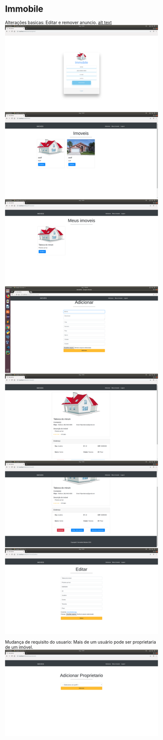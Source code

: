 # Immobile

Alterações basicas: Editar e remover anuncio.
[alt text](https://github.com/vikvik98/Immobile/blob/sprint2/imagens/1_login.png)
![alt text](https://github.com/vikvik98/Immobile/blob/sprint2/imagens/2_cadastro_usuario.png)
![alt text](https://github.com/vikvik98/Immobile/blob/sprint2/imagens/3_home.png)
![alt text](https://github.com/vikvik98/Immobile/blob/sprint2/imagens/4_imoveis_do_usuario.png) 
![alt text](https://github.com/vikvik98/Immobile/blob/sprint2/imagens/5_cadastro_imovel.png)
![alt text](https://github.com/vikvik98/Immobile/blob/sprint2/imagens/6_detalhe_imovel_parte_1.png)
![alt text](https://github.com/vikvik98/Immobile/blob/sprint2/imagens/6_detalhe_imovel_parte_2.png)
![alt text](https://github.com/vikvik98/Immobile/blob/sprint2/imagens/7_editar_imovel.png)

Mudança de requisito do usuario: Mais de um usuário pode ser proprietaria de um imóvel.
![alt text](https://github.com/vikvik98/Immobile/blob/sprint2/imagens/8_adicionar_proprietario.png)
